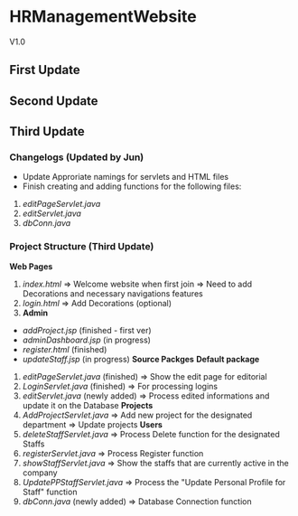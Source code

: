 # HRManagementWebsite
 V1.0
## First Update
## Second Update
## Third Update
### Changelogs (Updated by Jun)
- Update Approriate namings for servlets and HTML files
- Finish creating and adding functions for the following files:
1. *editPageServlet.java*
2. *editServlet.java*
3. *dbConn.java*
### Project Structure (Third Update)
**Web Pages**
1. *index.html* 
=> Welcome website when first join 
=> Need to add Decorations and necessary navigations features
2. *login.html*
=> Add Decorations (optional)
3. **Admin**
- *addProject.jsp* (finished - first ver)
- *adminDashboard.jsp* (in progress)
- *register.html* (finished)
- *updateStaff.jsp* (in progress)
**Source Packges**
**Default package**
1. *editPageServlet.java* (finished)
=> Show the edit page for editorial
2. *LoginServlet.java* (finished)
=> For processing logins
3. *editServlet.java* (newly added)
=> Process edited informations and update it on the Database
**Projects**
1. *AddProjectServlet.java*
=> Add new project for the designated department
=> Update projects
**Users**
1. *deleteStaffServlet.java*
=> Process Delete function for the designated Staffs 
2.  *registerServlet.java*
=> Process Register function
3. *showStaffServlet.java*
=> Show the staffs that are currently active in the company
4. *UpdatePPStaffServlet.java*
=> Process the "Update Personal Profile for Staff" function 
5. *dbConn.java* (newly added)
=> Database Connection function
